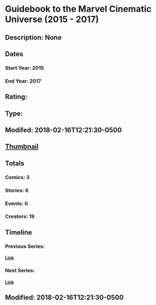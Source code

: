# Guidebook to the Marvel Cinematic Universe (2015 - 2017)
## Description: None
## Dates
### Start Year: 2015
### End Year: 2017
## Rating: 
## Type: 
## Modifed: 2018-02-16T12:21:30-0500
## [Thumbnail](http://i.annihil.us/u/prod/marvel/i/mg/5/60/5a87131114caa.jpg)
## Totals
### Comics: 3
### Stories: 6
### Events: 0
### Creators: 19
## Timeline
### Previous Series: 
#### [Link]()
### Next Series: 
#### [Link]()
## Modified: 2018-02-16T12:21:30-0500